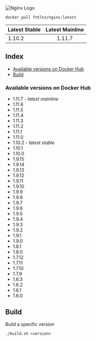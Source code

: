 ![Nginx Logo](http://i.imgur.com/DhBbBQF.png)

```
docker pull fntlnz/nginx:latest
```

| Latest Stable | Latest Mainline      |
| ------------- |:--------------------:|
| 1.10.2        | 1.11.7               |

## Index
- [Available versions on Docker Hub](#available-versions-on-docker-hub)
- [Build](#build)

### Available versions on Docker Hub

- 1.11.7 - *latest mainline*
- 1.11.6
- 1.11.5
- 1.11.4
- 1.11.3
- 1.11.2
- 1.11.1
- 1.11.0
- 1.10.2 - *latest stable*
- 1.10.1
- 1.10.0
- 1.9.15
- 1.9.14
- 1.9.13
- 1.9.12
- 1.9.11
- 1.9.10
- 1.9.9
- 1.9.8
- 1.9.7
- 1.9.6
- 1.9.5
- 1.9.4
- 1.9.3
- 1.9.2
- 1.9.1
- 1.9.0
- 1.8.1
- 1.8.0
- 1.7.12
- 1.7.11
- 1.7.10
- 1.7.9
- 1.6.3
- 1.6.2
- 1.6.1
- 1.6.0

## Build

Build a specific version
```
./build.sh <version>
```
